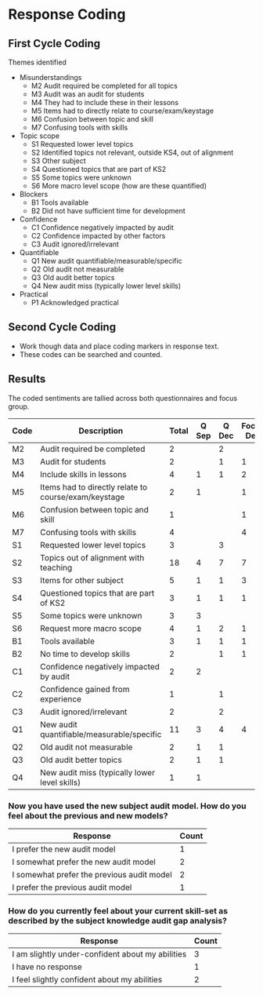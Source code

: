 Response Coding
===============


First Cycle Coding
------------------

Themes identified

* Misunderstandings
    * M2 Audit required be completed for all topics
    * M3 Audit was an audit for students
    * M4 They had to include these in their lessons
    * M5 Items had to directly relate to course/exam/keystage
    * M6 Confusion between topic and skill
    * M7 Confusing tools with skills
* Topic scope
    * S1 Requested lower level topics
    * S2 Identified topics not relevant, outside KS4, out of alignment
    * S3 Other subject
    * S4 Questioned topics that are part of KS2
    * S5 Some topics were unknown
    * S6 More macro level scope (how are these quantified)
* Blockers
    * B1 Tools available
    * B2 Did not have sufficient time for development
* Confidence
    * C1 Confidence negatively impacted by audit
    * C2 Confidence impacted by other factors
    * C3 Audit ignored/irrelevant
* Quantifiable
    * Q1 New audit quantifiable/measurable/specific
    * Q2 Old audit not measurable
    * Q3 Old audit better topics
    * Q4 New audit miss (typically lower level skills)
* Practical
    * P1 Acknowledged practical


Second Cycle Coding
-------------------

* Work though data and place coding markers in response text. 
* These codes can be searched and counted.


Results
-------

The coded sentiments are tallied across both questionnaires and focus group.

| Code | Description | Total | Q Sep | Q Dec | Focus Dec |
|------|-------------|-------|-------|-------|-----------|
| M2 | Audit required be completed               | 2 | | 2 | |
| M3 | Audit for students                        | 2 | | 1 | 1 |
| M4 | Include skills in lessons                 | 4 | 1 | 1 | 2 |
| M5 | Items had to directly relate to course/exam/keystage | 2 | 1 | | 1 |
| M6 | Confusion between topic and skill         | 1 | | | 1 |
| M7 | Confusing tools with skills               | 4 | | | 4 |
| S1 | Requested lower level topics              | 3 |  | 3 | |
| S2 | Topics out of alignment with teaching     | 18 | 4 | 7 | 7 |
| S3 | Items for other subject                   | 5 | 1 | 1 | 3 |
| S4 | Questioned topics that are part of KS2    | 3 | 1 | 1 | 1 |
| S5 | Some topics were unknown                  | 3 | 3 | | |
| S6 | Request more macro scope                  | 4 | 1 | 2 | 1 |
| B1 | Tools available                           | 3 | 1 | 1 | 1 |
| B2 | No time to develop skills                 | 2 | | 1 | 1 |
| C1 | Confidence negatively impacted by audit   | 2 | 2 | | | 
| C2 | Confidence gained from experience         | 1 | | 1 | |
| C3 | Audit ignored/irrelevant                  | 2 | | 2 | | 
| Q1 | New audit quantifiable/measurable/specific | 11 | 3 | 4 | 4 | 
| Q2 | Old audit not measurable                  | 2 |  1 | 1 | | 
| Q3 | Old audit better topics                   | 2 | 1 | 1 | | 
| Q4 | New audit miss (typically lower level skills) | 1 |  1 | |

### Now you have used the new subject audit model. How do you feel about the previous and new models?
| Response | Count |
|-|-|
| I prefer the new audit model | 1 |
| I somewhat prefer the new audit model | 2 |
| I somewhat prefer the previous audit model | 2 |
| I prefer the previous audit model | 1 |

### How do you currently feel about your current skill-set as described by the subject knowledge audit gap analysis?
| Response | Count |
|-|-|
I am slightly under-confident about my abilities | 3 |
I have no response | 1 |
I feel slightly confident about my abilities | 2 |
